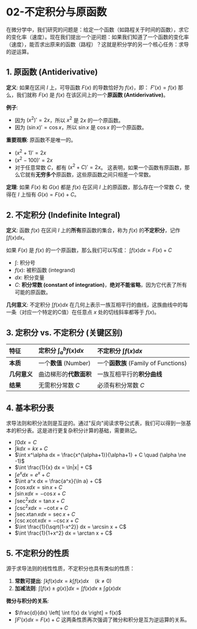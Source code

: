 # 02-不定积分与原函数

在微分学中，我们研究的问题是：给定一个函数（如路程关于时间的函数），求它的变化率（速度）。现在我们提出一个逆问题：如果我们知道了一个函数的变化率（速度），能否求出原来的函数（路程）？这就是积分学的另一个核心任务：求导的逆运算。

## 1. 原函数 (Antiderivative)

**定义**:
如果在区间 $I$ 上，可导函数 $F(x)$ 的导数恰好为 $f(x)$，即：
$F'(x) = f(x)$
那么，我们就称 $F(x)$ 是 $f(x)$ 在该区间上的一个**原函数 (Antiderivative)**。

**例子**:

- 因为 $(x^2)' = 2x$，所以 $x^2$ 是 $2x$ 的一个原函数。
- 因为 $(\sin x)' = \cos x$，所以 $\sin x$ 是 $\cos x$ 的一个原函数。

**重要观察**: 原函数不是唯一的。

- $(x^2 + 1)' = 2x$
- $(x^2 - 100)' = 2x$
- 对于任意常数 $C$，都有 $(x^2 + C)' = 2x$。
这表明，如果一个函数有原函数，那么它就有**无穷多个**原函数，这些原函数之间只相差一个常数。

**定理**: 如果 $F(x)$ 和 $G(x)$ 都是 $f(x)$ 在区间 $I$ 上的原函数，那么存在一个常数 $C$，使得在 $I$ 上恒有 $G(x) = F(x) + C$。

## 2. 不定积分 (Indefinite Integral)

**定义**:
函数 $f(x)$ 在区间 $I$ 上的**所有**原函数的集合，称为 $f(x)$ 的**不定积分**，记作 $\int f(x) dx$。

如果 $F(x)$ 是 $f(x)$ 的一个原函数，那么我们可以写成：
$\int f(x) dx = F(x) + C$

- $\int$: 积分号
- $f(x)$: 被积函数 (integrand)
- $dx$: 积分变量
- $C$: **积分常数 (constant of integration)**，**绝对不能省略**，因为它代表了所有可能的原函数。

**几何意义**:
不定积分 $\int f(x) dx$ 在几何上表示一族互相平行的曲线，这族曲线中的每一条（对应一个特定的C值）在任意点 $x$ 处的切线斜率都等于 $f(x)$。

## 3. 定积分 vs. 不定积分 (关键区别)

| 特征     | 定积分 $\int_a^b f(x) dx$ | 不定积分 $\int f(x) dx$ |
| :------- | :----------------------- | :---------------------- |
| **本质** | 一个**数值** (Number)    | 一个**函数族** (Family of Functions) |
| **几何意义** | 曲边梯形的**代数面积**   | 一族互相平行的**积分曲线** |
| **结果**   | 无需积分常数 $C$       | 必须有积分常数 $C$      |

## 4. 基本积分表

求导法则和积分法则是互逆的。通过"反向"阅读求导公式表，我们可以得到一张基本的积分表。这是进行更复杂积分计算的基础，需要熟记。

- $\int 0 dx = C$
- $\int k dx = kx + C$
- $\int x^\alpha dx = \frac{x^{\alpha+1}}{\alpha+1} + C \quad (\alpha \ne -1)$
- $\int \frac{1}{x} dx = \ln|x| + C$
- $\int e^x dx = e^x + C$
- $\int a^x dx = \frac{a^x}{\ln a} + C$
- $\int \cos x dx = \sin x + C$
- $\int \sin x dx = -\cos x + C$
- $\int \sec^2 x dx = \tan x + C$
- $\int \csc^2 x dx = -\cot x + C$
- $\int \sec x \tan x dx = \sec x + C$
- $\int \csc x \cot x dx = -\csc x + C$
- $\int \frac{1}{\sqrt{1-x^2}} dx = \arcsin x + C$
- $\int \frac{1}{1+x^2} dx = \arctan x + C$

## 5. 不定积分的性质

源于求导法则的线性性质，不定积分也具有类似的性质：

1. **常数可提出**: $\int k f(x) dx = k \int f(x) dx \quad (k \ne 0)$
2. **加减法则**: $\int [f(x) \pm g(x)] dx = \int f(x) dx \pm \int g(x) dx$

**微分与积分的关系**:

- $\frac{d}{dx} \left[ \int f(x) dx \right] = f(x)$
- $\int F'(x) dx = F(x) + C$
这两条性质再次强调了微分和积分是互为逆运算的关系。
